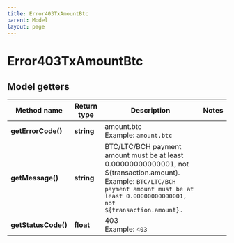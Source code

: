 ```yaml
---
title: Error403TxAmountBtc
parent: Model
layout: page
---
```


# Error403TxAmountBtc

## Model getters

Method name | Return type | Description | Notes
------------ | ------------- | ------------- | -------------
**getErrorCode()** | **string** | amount.btc <br>Example: `amount.btc` |
**getMessage()** | **string** | BTC/LTC/BCH payment amount must be at least 0.00000000000001, not ${transaction.amount}. <br>Example: `BTC/LTC/BCH payment amount must be at least 0.00000000000001, not ${transaction.amount}.` |
**getStatusCode()** | **float** | 403 <br>Example: `403` |

